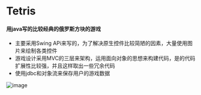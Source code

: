 # Tetris

#### 用java写的比较经典的俄罗斯方块的游戏

- 主要采用Swing APi来写的，为了解决原生控件比较简陋的因素，大量使用图片来绘制各类控件
- 游戏设计采用MVC的三层来架构，运用面向对象的思想来构建代码，是的代码扩展性比较强，并且这样取出一些冗余代码
-  使用jdbc和对象流来保存用户的游戏数据

![image](http://ohazfcl3s.bkt.clouddn.com/Tetris.gif)
